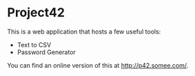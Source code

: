 # Project42

This is a web application that hosts a few useful tools:

- Text to CSV
- Password Generator

You can find an online version of this at http://p42.somee.com/.

